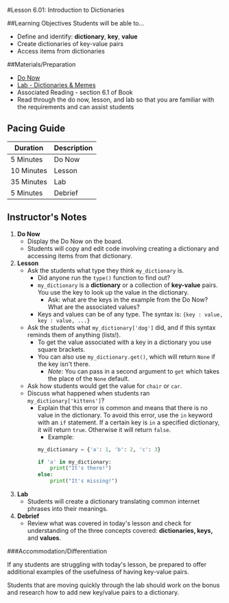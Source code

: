 #Lesson 6.01: Introduction to Dictionaries

##Learning Objectives
Students will be able to...

* Define and identify: **dictionary**, **key**, **value**
* Create dictionaries of key-value pairs
* Access items from dictionaries

##Materials/Preparation
* [Do Now]
* [Lab - Dictionaries & Memes]
* Associated Reading - section 6.1 of Book
*  Read through the do now, lesson, and lab so that you are familiar with the requirements and can assist students

## Pacing Guide
| **Duration**   | **Description** |
| ---------- | ----------- |
| 5 Minutes  | Do Now      |
| 10 Minutes | Lesson      |
| 35 Minutes | Lab         |
| 5 Minutes | Debrief     |

## Instructor's Notes

1. **Do Now**
    * Display the Do Now on the board.
    * Students will copy and edit code involving creating a dictionary and accessing items from that dictionary.
2. **Lesson**
	* Ask the students what type they think `my_dictionary` is. 
	    * Did anyone run the `type()` function to find out? 
		* `my_dictionary` is a **dictionary** or a collection of **key-value** pairs. You use the key to look up the value in the dictionary. 
		    * Ask: what are the keys in the example from the Do Now? What are the associated values? 
        * Keys and values can be of any type. The syntax is: `{key : value, key : value, ...}` 
	* Ask the students what `my_dictionary['dog']` did, and if this syntax reminds them of anything (lists!).
		* To get the value associated with a key in a dictionary you use square brackets.
		* You can also use `my_dictionary.get()`, which will return `None` if the key isn't there. 
		    * *Note*: You can pass in a second argument to `get` which takes the place of the `None` default.
	* Ask how students would get the value for `chair` or `car`.
	* Discuss what happened when students ran `my_dictionary['kittens']`? 
		* Explain that this error is common and means that there is no value in the dictionary. To avoid this error, use the `in` keyword with an `if` statement. If a certain key is `in` a specified dictionary, it will return `true`. Otherwise it will return `false`.
		    * Example:
		    ```python
		    my_dictionary = {'a': 1, 'b': 2, 'c': 3}

            if 'a' in my_dictionary:
                print("It's there!")
            else:
                print("It's missing!")

		    ```
3. **Lab**	
	* Students will create a dictionary translating common internet phrases into their meanings.
4. **Debrief**
	* Review what was covered in today's lesson and check for understanding of the three concepts covered: **dictionaries, keys,** and **values**.

###Accommodation/Differentiation

If any students are struggling with today's lesson, be prepared to offer additional examples of the usefulness of having key-value pairs. 

Students that are moving quickly through the lab should work on the bonus and research how to add new key/value pairs to a dictionary.

[Do Now]: do_now.md
[Lab - Dictionaries & Memes]: lab.md
